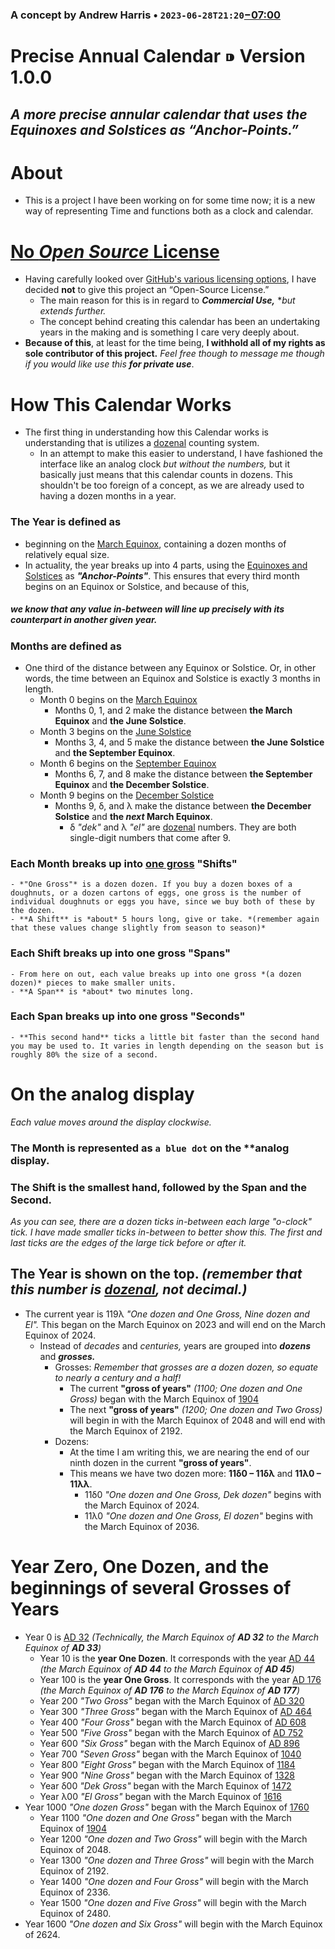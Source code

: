 ### A concept by Andrew Harris • `2023-06-28T21:20`[−07:00](https://en.wikipedia.org/wiki/UTC%E2%88%9207:00)
# Precise Annual Calendar ⁍ Version 1.0.0
## *A more precise annular calendar that uses the Equinoxes and Solstices as “Anchor-Points.”*
# About
- This is a project I have been working on for some time now; it is a new way of representing Time and functions both as a clock and calendar.

# [No *Open Source* License](https://choosealicense.com/no-permission/)
- Having carefully looked over [GitHub's various licensing options](https://choosealicense.com/licenses/), I have decided **not** to give this project an “Open-Source License.” 
    - The main reason for this is in regard to ***Commercial Use,*** **but extends further.* 
    - The concept behind creating this calendar has been an undertaking years in the making and is something I care very deeply about. 
- **Because of this**, at least for the time being, **I withhold all of my rights as sole contributor of this project.** *Feel free though to message me though if you would like use this* ***for private use***.

# How This Calendar Works
- The first thing in understanding how this Calendar works is understanding that is utilizes a [dozenal](https://en.wikipedia.org/wiki/Duodecimal) counting system. 
    - In an attempt to make this easier to understand, I have fashioned the interface like an analog clock *but without the numbers,* but it basically just means that this calendar counts in dozens. This shouldn't be too foreign of a concept, as we are already used to having a dozen months in a year.
### The **Year** is defined as
- beginning on the [March Equinox](https://www.timeanddate.com/calendar/march-equinox.html), containing a dozen months of relatively equal size.
- In actuality, the year breaks up into 4 parts, using the [Equinoxes and Solstices](https://www.timeanddate.com/astronomy/equinox-solstice.html) as ***"Anchor-Points"***. This ensures that every third month begins on an Equinox or Solstice, and because of this,
##### we know that any value in-between will line up precisely with its counterpart in another given year.  

### Months are defined as
- One third of the distance between any Equinox or Solstice. Or, in other words, the time between an Equinox and Solstice is exactly 3 months in length.
    - Month 0 begins on the [March Equinox](https://www.timeanddate.com/calendar/march-equinox.html)
        - Months 0, 1, and 2 make the distance between **the March Equinox** and **the June Solstice**.
    - Month 3 begins on the [June Solstice](https://www.timeanddate.com/calendar/june-solstice.html)
        - Months 3, 4, and 5 make the distance between **the June Solstice** and **the September Equinox**.
    - Month 6 begins on the [September Equinox](https://www.timeanddate.com/calendar/september-equinox.html)
        - Months 6, 7, and 8 make the distance between **the September Equinox** and **the December Solstice**.
    - Month 9 begins on the [December Solstice](https://www.timeanddate.com/calendar/december-solstice.html)
        - Months 9, δ, and λ make the distance between **the December Solstice** and **the *next* March Equinox**.
            - δ *"dek"* and λ *"el"* are [dozenal](https://en.wikipedia.org/wiki/Duodecimal) numbers. They are both single-digit numbers that come after 9.

### Each Month breaks up into [one gross](https://en.wikipedia.org/wiki/Gross_(unit)) **"Shifts"**
    - *"One Gross"* is a dozen dozen. If you buy a dozen boxes of a doughnuts, or a dozen cartons of eggs, one gross is the number of individual doughnuts or eggs you have, since we buy both of these by the dozen.
    - **A Shift** is *about* 5 hours long, give or take. *(remember again that these values change slightly from season to season)*

### Each Shift breaks up into one gross **"Spans"**
    - From here on out, each value breaks up into one gross *(a dozen dozen)* pieces to make smaller units.
    - **A Span** is *about* two minutes long.

### Each Span breaks up into one gross **"Seconds"**
    - **This second hand** ticks a little bit faster than the second hand you may be used to. It varies in length depending on the season but is roughly 80% the size of a second.

# On the analog display
*Each value moves around the display clockwise.*
### The Month is represented as `a blue dot` on the **analog display.
### The Shift is the smallest hand, followed by the Span and the Second.
*As you can see, there are a dozen ticks in-between each large "o-clock" tick. I have made smaller ticks in-between to better show this. The first and last ticks are the edges of the large tick before or after it.*

## The Year is shown on the top. *(remember that this number is [dozenal](https://en.wikipedia.org/wiki/Duodecimal), not decimal.)*
- The current year is 119λ *"One dozen and One Gross, Nine dozen and El".* This began on the March Equinox on 2023 and will end on the March Equinox of 2024.
    - Instead of *decades* and *centuries,* years are grouped into ***dozens*** and ***grosses.***
        - Grosses: *Remember that grosses are a dozen dozen, so equate to nearly a century and a half!*
            - The current **"gross of years"** *(1100; One dozen and One Gross)* began with the March Equinox of [1904](https://en.wikipedia.org/wiki/1904.)
            - The next **"gross of years"** *(1200; One dozen and Two Gross)* will begin in with the March Equinox of 2048 and will end with the March Equinox of 2192.
        - Dozens:
            - At the time I am writing this, we are nearing the end of our ninth dozen in the current **"gross of years"**.
            - This means we have two dozen more: **11δ0 – 11δλ** and **11λ0 – 11λλ**.
                - 11δ0 *"One dozen and One Gross, Dek dozen"* begins with the March Equinox of 2024. 
                - 11λ0 *"One dozen and One Gross, El dozen"* begins with the March Equinox of 2036.

# Year Zero, One Dozen, and the beginnings of several Grosses of Years
- Year 0 is [AD 32](https://en.wikipedia.org/wiki/AD_32) *(Technically, the March Equinox of **AD 32** to the March Equinox of **AD 33**)*
    - Year 10 is the **year One Dozen**. It corresponds with the year [AD 44](https://en.wikipedia.org/wiki/AD_44) *(the March Equinox of **AD 44** to the March Equinox of **AD 45**)*
    - Year 100 is the **year One Gross**. It corresponds with the year [AD 176](https://en.wikipedia.org/wiki/176) *(the March Equinox of **AD 176** to the March Equinox of **AD 177**)*
    - Year 200 *"Two Gross"* began with the March Equinox of [AD 320](https://en.wikipedia.org/wiki/320)
    - Year 300 *"Three Gross"* began with the March Equinox of [AD 464](https://en.wikipedia.org/wiki/464)
    - Year 400 *"Four Gross"* began with the March Equinox of [AD 608](https://en.wikipedia.org/wiki/608)
    - Year 500 *"Five Gross"* began with the March Equinox of [AD 752](https://en.wikipedia.org/wiki/752)
    - Year 600 *"Six Gross"* began with the March Equinox of [AD 896](https://en.wikipedia.org/wiki/896)
    - Year 700 *"Seven Gross"* began with the March Equinox of [1040](https://en.wikipedia.org/wiki/1040)
    - Year 800 *"Eight Gross"* began with the March Equinox of [1184](https://en.wikipedia.org/wiki/1184)
    - Year 900 *"Nine Gross"* began with the March Equinox of [1328](https://en.wikipedia.org/wiki/1328)
    - Year δ00 *"Dek Gross"* began with the March Equinox of [1472](https://en.wikipedia.org/wiki/1472)
    - Year λ00 *"El Gross"* began with the March Equinox of [1616](https://en.wikipedia.org/wiki/1616)
- Year 1000 *"One dozen Gross"* began with the March Equinox of [1760](https://en.wikipedia.org/wiki/1760)
    - Year 1100 *"One dozen and One Gross"* began with the March Equinox of [1904](https://en.wikipedia.org/wiki/1904)
    - Year 1200 *"One dozen and Two Gross"* will begin with the March Equinox of 2048.
    - Year 1300 *"One dozen and Three Gross"* will begin with the March Equinox of 2192.
    - Year 1400 *"One dozen and Four Gross"* will begin with the March Equinox of 2336.
    - Year 1500 *"One dozen and Five Gross"* will begin with the March Equinox of 2480.
- Year 1600 *"One dozen and Six Gross"* will begin with the March Equinox of 2624.
